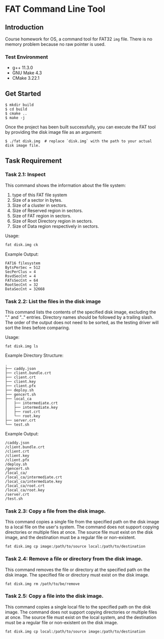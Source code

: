 # FAT Command Line Tool

## Introduction

Course homework for OS, a command tool for FAT32 `img` file. There is no memory problem because no raw pointer is used.

### Test Environment

- g++ 11.3.0
- GNU Make 4.3
- CMake 3.22.1

## Get Started

```console
$ mkdir build
$ cd build
$ cmake ..
$ make -j
```

Once the project has been built successfully, you can execute the FAT tool by providing the disk image file as an argument:

```console
$ ./fat disk.img  # replace `disk.img` with the path to your actual disk image file.
```

## Task Requirement

### Task 2.1: Inspect

This command shows the information about the file system:

1. type of this FAT file system
2. Size of a sector in bytes.
3. Size of a cluster in sectors.
4. Size of Reserved region in sectors.
5. Size of FAT region in sectors.
6. Size of Root Directory region in sectors.
7. Size of Data region respectively in sectors.

Usage:

```bash
fat disk.img ck
```

Example Output:

```
FAT16 filesystem
BytsPerSec = 512
SecPerClus = 4
RsvdSecCnt = 4
FATsSecCnt = 64
RootSecCnt = 32
DataSecCnt = 32668
```

### Task 2.2: List the files in the disk image

This command lists the contents of the specified disk image, excluding the "." and ".." entries. Directory names should be followed by a trailing slash. The order of the output does not need to be sorted, as the testing driver will sort the lines before comparing.

Usage:

```
fat disk.img ls
```

Example Directory Structure:

```
.
├── caddy.json
├── client.bundle.crt
├── client.crt
├── client.key
├── client.pfx
├── deploy.sh
├── gencert.sh
├── local_ca
│   ├── intermediate.crt
│   ├── intermediate.key
│   ├── root.crt
│   └── root.key
├── server.crt
└── test.sh
```

Example Output:

```
/caddy.json
/client.bundle.crt
/client.crt
/client.key
/client.pfx
/deploy.sh
/gencert.sh
/local_ca/
/local_ca/intermediate.crt
/local_ca/intermediate.key
/local_ca/root.crt
/local_ca/root.key
/server.crt
/test.sh
```

### Task 2.3: Copy a file from the disk image.

This command copies a single file from the specified path on the disk image to a local file on the user's system. The command does not support copying directories or multiple files at once. The source file must exist on the disk image, and the destination must be a regular file or non-existent.

```
fat disk.img cp image:/path/to/source local:/path/to/destination
```

### Task 2.4: Remove a file or directory from the disk image.

This command removes the file or directory at the specified path on the disk image. The specified file or directory must exist on the disk image.

```
fat disk.img rm /path/to/be/remove
```

### Task 2.5: Copy a file into the disk image.

This command copies a single local file to the specified path on the disk image. The command does not support copying directories or multiple files at once. The source file must exist on the local system, and the destination must be a regular file or non-existent on the disk image.

```
fat disk.img cp local:/path/to/source image:/path/to/destination
```
